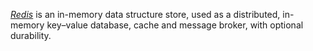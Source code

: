[*Redis*](https://redis.io/) is an in-memory data structure store, used as a distributed,
in-memory key–value database, cache and message broker, with optional durability.
